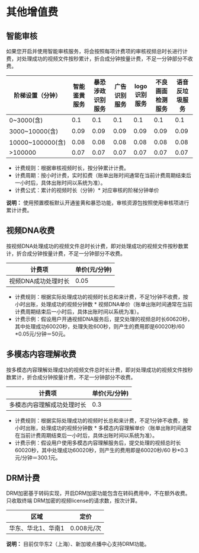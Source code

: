 # 其他增值费

## 智能审核

如果您开启并使用智能审核服务，将会按照每项计费项的审核视频总时长进行计费，对处理成功的视频文件按秒累计，折合成分钟按量计费，不足一分钟部分不收费。

|阶梯设置（分钟）|智能鉴黄服务|暴恐涉政识别服务|广告识别服务|logo识别服务|不良画面检测服务|语音反垃圾服务|
|--------|------|--------|------|--------|--------|-------|
|0~3000\(含\)|0.1|0.1|0.1|0.1|0.1|0.1|
|3000~10000\(含\)|0.09|0.09|0.09|0.09|0.09|0.09|
|10000~100000\(含\)|0.08|0.08|0.08|0.08|0.08|0.08|
|\>100000|0.07|0.07|0.07|0.07|0.07|0.07|

-   计费规则：根据审核视频时长，按分钟累计计费。
-   计费周期：按小时计费，实时扣费（账单出账时间通常在当前计费周期结束后一小时后，具体出账时间以系统为准）。
-   计费公式：累计的视频时长（分钟）\* 对应审核的阶梯分钟单价

**说明：** 使用预置模板默认开通鉴黄和暴恐功能，审核资源包按照使用审核项进行累计计费。

## 视频DNA收费

按视频DNA处理成功的视频文件总时长计费，即对处理成功的视频文件按秒数累计，折合成分钟按量计费，不足一分钟部分不收费。

|计费项|单价\(元/分钟\)|
|---|----------|
|视频DNA成功处理时长|0.05|

-   计费规则：根据实际处理成功的视频时长总和来计费，不足1分钟不收费，按小时出账，处理成功的视频分钟数 \* 视频DNA单价（账单出账时间通常在当前计费周期结束后一小时后，具体出账时间以系统为准）。
-   计费示例：假设用户开通视频DNA服务后，提交处理的视频总时长60620秒，其中处理成功60020秒，处理失败600秒，则产生的费用即是60020秒/60 \*0.05元/分钟＝50元。

## 多模态内容理解收费

按多模态内容理解处理成功的视频文件总时长计费，即对处理成功的视频文件按秒数累计，折合成分钟按量计费，不足一分钟部分不收费。

|计费项|单价\(元/分钟\)|
|---|----------|
|多模态内容理解成功处理时长|0.3|

-   计费规则：根据实际处理成功的视频时长总和来计费，不足1分钟不收费，按小时出账，处理成功的视频分钟数 \* 多模态内容理解单价（账单出账时间通常在当前计费周期结束后一小时后，具体出账时间以系统为准）。
-   计费示例：假设用户使用多模态内容理解服务后，提交处理的视频总时长60020秒，其中处理成功60020秒，则产生的费用即是60020秒/60 秒\*0.3元/分钟＝300.1元。

## DRM计费

DRM加密基于转码实现，开启DRM加密功能包含在转码费用中，不在额外收费。只收取终端 DRM加密的视频license的请求数，按次计算。

|区域|定价|
|--|--|
|华东、华北1、华南1|0.008元/次|

**说明：** 目前仅华东2（上海）、新加坡点播中心支持DRM功能。

